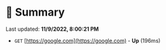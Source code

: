 # 📖 Summary
Last updated: **11/9/2022, 8:00:21 PM**

- `GET` [https://google.com](https://google.com) - **Up** (196ms)
